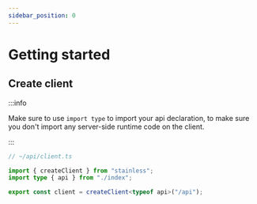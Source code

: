 ```yaml
---
sidebar_position: 0
---
```


# Getting started

## Create client

:::info

Make sure to use `import type` to import your api declaration,
to make sure you don't import any server-side runtime code on the client.

:::

```ts
// ~/api/client.ts

import { createClient } from "stainless";
import type { api } from "./index";

export const client = createClient<typeof api>("/api");
```
